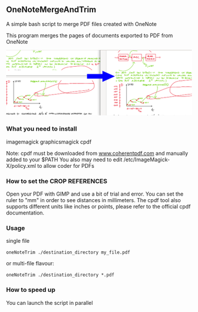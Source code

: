 ## OneNoteMergeAndTrim

A simple bash script to merge PDF files created with OneNote

This program merges the pages of documents exported to PDF from OneNote

![example](https://github.com/VirtuContraFurore/OneNoteMergeAndTrim/blob/main/onenote_example.png?raw=true)

### What you need to install

imagemagick graphicsmagick cpdf

Note: cpdf must be downloaded from www.coherentpdf.com and manually added to  your $PATH
You also may need to edit /etc/ImageMagick-X/policy.xml to allow coder for PDFs

### How to set the CROP REFERENCES

Open your PDF with GIMP and use a bit of trial and error. You can set the ruler to "mm" in order to see distances in millimeters. The cpdf tool also supports different units like inches or points, please refer to the official cpdf documentation. 

### Usage

single file

```
oneNoteTrim ./destination_directory my_file.pdf
```

or multi-file flavour:

```
oneNoteTrim ./destination_directory *.pdf
```

### How to speed up
You can launch the script in parallel


